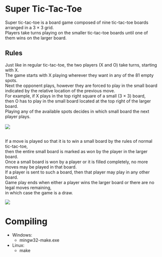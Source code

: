 # Super Tic-Tac-Toe
Super tic-tac-toe is a board game composed of nine tic-tac-toe boards arranged in a 3 × 3 grid.
<br>Players take turns playing on the smaller tic-tac-toe boards until one of them wins on the larger board.

<h2>Rules</h2>

<p>Just like in regular tic-tac-toe, the two players (X and O) take turns, starting with X.
<br>The game starts with X playing wherever they want in any of the 81 empty spots.
<br>Next the opponent plays, however they are forced to play in the small board indicated by the relative location of the previous move.
<br>For example, if X plays in the top right square of a small (3 × 3) board,
<br>then O has to play in the small board located at the top right of the larger board.
<br>Playing any of the available spots decides in which small board the next player plays.
<br><br>
  
<img src="https://upload.wikimedia.org/wikipedia/commons/thumb/5/51/Super_tic-tac-toe_rules_example_-_simple.png/330px-Super_tic-tac-toe_rules_example_-_simple.png">
<br>

<br>If a move is played so that it is to win a small board by the rules of normal tic-tac-toe,
<br>then the entire small board is marked as won by the player in the larger board.
<br>Once a small board is won by a player or it is filled completely, no more moves may be played in that board.
<br>If a player is sent to such a board, then that player may play in any other board.
<br>Game play ends when either a player wins the larger board or there are no legal moves remaining,
<br>in which case the game is a draw.
<br>

<img src="https://upload.wikimedia.org/wikipedia/commons/thumb/7/7d/Super_tic-tac-toe_rules_example.png/330px-Super_tic-tac-toe_rules_example.png">
</p>

# Compiling
- Windows:
  - mingw32-make.exe
- Linux:
  - make   
